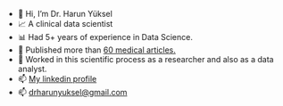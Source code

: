 - 👋 Hi, I’m Dr. Harun Yüksel
- 📈 A clinical data scientist
- 📊 Had 5+ years of experience in Data Science.
- 📜 Published more than [60 medical articles.](https://pubmed.ncbi.nlm.nih.gov/?term=yuksel%2C+harun) 
- 🔬 Worked in this scientific process as a researcher and also as a data analyst.
-  📫 [My linkedin profile](https://www.linkedin.com/in/harun-yuksel/)
-  📫 drharunyuksel@gmail.com 
<!---
harun1yuksel/projects
--->
